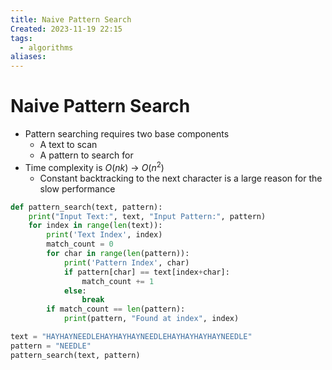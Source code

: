 ```yaml
---
title: Naive Pattern Search
Created: 2023-11-19 22:15
tags:
  - algorithms
aliases:
---
```

# Naive Pattern Search
- Pattern searching requires two base components
	- A text to scan 
	- A pattern to search for
- Time complexity is $O(nk)$ -> $O(n^2)$
	- Constant backtracking to the next character is a large reason for the slow performance

```Python
def pattern_search(text, pattern):
	print("Input Text:", text, "Input Pattern:", pattern)
	for index in range(len(text)):
		print('Text Index', index)
		match_count = 0
		for char in range(len(pattern)):
			print('Pattern Index', char)
			if pattern[char] == text[index+char]:
				match_count += 1
			else:
				break
		if match_count == len(pattern):
			print(pattern, "Found at index", index)

text = "HAYHAYNEEDLEHAYHAYHAYNEEDLEHAYHAYHAYHAYNEEDLE"
pattern = "NEEDLE"
pattern_search(text, pattern)
```

